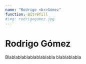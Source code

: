 ```yaml
---
name: "Rodrigo <br>Gómez"
function: Bitrefill
#img: rodrigogomez.jpg
---
```


# Rodrigo Gómez
 
Blablablablablablablabla
blablablabla

